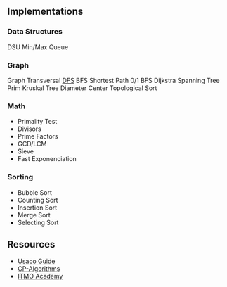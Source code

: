 ## Implementations

### Data Structures

  DSU
  Min/Max Queue

### Graph

  Graph Transversal
    [DFS](https://github.com/lucaskojima/CP/blob/main/Implementations/graph/dfs.cpp)
    BFS
  Shortest Path
    0/1 BFS
    Dijkstra
  Spanning Tree
    Prim
    Kruskal
  Tree
    Diameter
    Center
  Topological Sort

### Math

- Primality Test
- Divisors
- Prime Factors
- GCD/LCM
- Sieve
- Fast Exponenciation

### Sorting

- Bubble Sort
- Counting Sort
- Insertion Sort
- Merge Sort
- Selecting Sort

## Resources
- [Usaco Guide](https://usaco.guide/)
- [CP-Algorithms](https://cp-algorithms.com/)
- [ITMO Academy](https://codeforces.com/edu/course/2)
